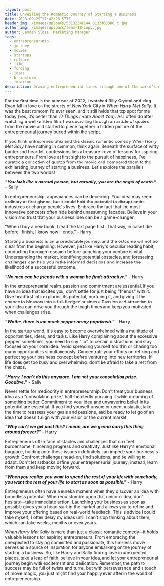 ```yaml
---
layout: post
title: Unveiling the Romantic Journey of Starting a Business
date: 2023-09-29T17:42:28.577Z
header_img: /images/uploads/53132341144_0133d60386_c.jpg
author_img: /images/uploads/team-18-copy.jpg
author: Camden Sloss, Marketing Manager
tags:
  - entrepreneurship
  - journey
  - movies
  - startups
  - culture
  - film
  - funding
  - ideas
  - brainstorm
  - ideation
description: Drawing entrepreneurial lines through one of the world's most beloved romcoms.
---
```

For the first time in the summer of 2022, I watched Billy Crystal and Meg Ryan fall in love on the streets of New York City in *When Harry Met Sally*. It was the best romcom I’d ever seen, and it still holds that top spot for me today (yes, it’s better than *10 Things I Hate About You*). As I often do after watching a well-written film, I was scrolling through an article of quotes from the movie and started to piece together a hidden picture of the entrepreneurial journey buried within the script. 

If you think entrepreneurship and the classic romantic comedy *When Harry Met Sally* have nothing in common, think again. Beneath the surface of witty banter and heartfelt confessions lies a treasure trove of lessons for aspiring entrepreneurs. From love at first sight to the pursuit of happiness, I’ve curated a collection of quotes from the movie and compared them to the exhilarating journey of starting a business. Let's explore the parallels between the two worlds!

***"You look like a normal person, but actually, you are the angel of death."*** - Sally

In entrepreneurship, appearances can be deceiving. Your idea may seem ordinary at first glance, but it could hold the potential to disrupt entire industries or change people's lives. Embrace the fact that the most innovative concepts often hide behind unassuming facades. Believe in your vision and trust that your business idea can be a game-changer.

“When I buy a new book, I read the last page first. That way, in case I die before I finish, I know how it ends.” - Harry

Starting a business is an unpredictable journey, and the outcome will not be clear from the beginning. However, just like Harry's peculiar reading habit, conducting thorough research before launching your venture is vital. Understanding the market, identifying potential obstacles, and foreseeing challenges can help you make informed decisions and increase the likelihood of a successful outcome.

***"No man can be friends with a woman he finds attractive."*** - Harry

In the entrepreneurial realm, passion and commitment are essential. If you have an idea that excites you, don't settle for just being "friends" with it. Dive headfirst into exploring its potential, nurturing it, and giving it the chance to blossom into a full-fledged business. Passion and attraction to your idea can drive you through the tough times and keep you motivated when challenges arise.

***"Waiter, there is too much pepper on my paprikash."*** - Harry

In the startup world, it's easy to become overwhelmed with a multitude of opportunities, ideas, and tasks. Like Harry complaining about the excessive pepper, sometimes, you need to say "no" to certain distractions and stay focused on your core idea. Avoid spreading yourself too thin or chasing too many opportunities simultaneously. Concentrate your efforts on refining and perfecting your business concept before venturing into new territories. If life does get too busy and overwhelming, don’t be afraid to take a rest from the chaos.

***"Harry, I can't do this anymore. I am not your consolation prize. Goodbye."*** - Sally

Never settle for mediocrity in entrepreneurship. Don't treat your business idea as a "consolation prize," half-heartedly pursuing it while dreaming of something better. Commitment to your idea and unwavering belief in its potential are essential. If you find yourself unsure or unenthusiastic, take the time to reassess your goals and passions, and be ready to let go of an idea that doesn't align with your vision or the current market.

***"Why can't we get past this? I mean, are we gonna carry this thing around forever?"*** - Harry

Entrepreneurs often face obstacles and challenges that can feel burdensome, hindering progress and creativity. Just like Harry's emotional baggage, holding onto these issues indefinitely can impede your business's growth. Confront challenges head-on, find solutions, and be willing to adapt. Don't let setbacks define your entrepreneurial journey; instead, learn from them and keep moving forward.

***"When you realize you want to spend the rest of your life with somebody, you want the rest of your life to start as soon as possible."*** - Harry

Entrepreneurs often have a eureka moment when they discover an idea with boundless potential. When you stumble upon that unicorn idea, don't hesitate—take immediate action. Launching your business as soon as possible gives you a head start in the market and allows you to refine and improve your offering based on real-world feedback. This is advice I could take myself; I often delay my ideas until I can’t stop thinking about them, which can take weeks, months or even years.

*When Harry Met Sally* is more than just a classic romantic comedy—it holds valuable lessons for aspiring entrepreneurs. From embracing the unexpected to staying committed and passionate, this timeless movie serves as a source of inspiration for anyone embarking on the journey of starting a business. So, like Harry and Sally finding love in unexpected places, take a leap of faith, believe in your idea, and let your entrepreneurial journey begin with excitement and dedication. Remember, the path to success may be full of twists and turns, but with perseverance and a touch of movie magic, you just might find your happily ever after in the world of entrepreneurship.